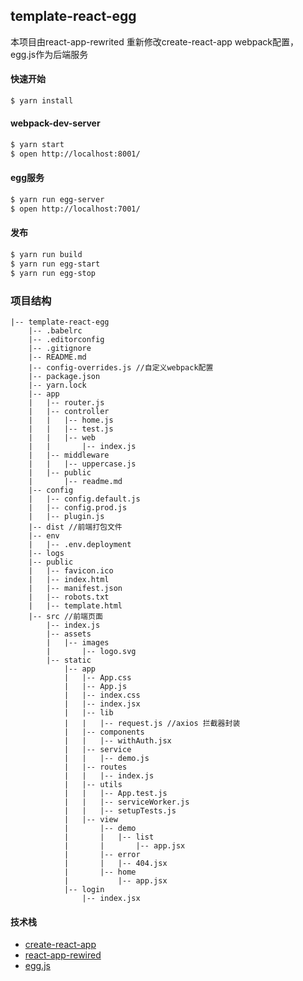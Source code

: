 ## template-react-egg
本项目由react-app-rewrited 重新修改create-react-app webpack配置， egg.js作为后端服务
#### 快速开始
```bash
$ yarn install
```
#### webpack-dev-server
```bash
$ yarn start
$ open http://localhost:8001/
```

#### egg服务
```bash
$ yarn run egg-server
$ open http://localhost:7001/
```

#### 发布
```bash
$ yarn run build
$ yarn run egg-start
$ yarn run egg-stop
```
### 项目结构
``` shell
|-- template-react-egg
    |-- .babelrc
    |-- .editorconfig
    |-- .gitignore
    |-- README.md
    |-- config-overrides.js //自定义webpack配置
    |-- package.json
    |-- yarn.lock
    |-- app
    |   |-- router.js
    |   |-- controller
    |   |   |-- home.js
    |   |   |-- test.js
    |   |   |-- web
    |   |       |-- index.js
    |   |-- middleware
    |   |   |-- uppercase.js
    |   |-- public
    |       |-- readme.md
    |-- config
    |   |-- config.default.js
    |   |-- config.prod.js
    |   |-- plugin.js
    |-- dist //前端打包文件
    |-- env
    |   |-- .env.deployment
    |-- logs
    |-- public
    |   |-- favicon.ico
    |   |-- index.html
    |   |-- manifest.json
    |   |-- robots.txt
    |   |-- template.html
    |-- src //前端页面
        |-- index.js
        |-- assets
        |   |-- images
        |       |-- logo.svg
        |-- static
            |-- app
            |   |-- App.css
            |   |-- App.js
            |   |-- index.css
            |   |-- index.jsx
            |   |-- lib
            |   |   |-- request.js //axios 拦截器封装
            |   |-- components
            |   |   |-- withAuth.jsx
            |   |-- service
            |   |   |-- demo.js
            |   |-- routes
            |   |   |-- index.js
            |   |-- utils
            |   |   |-- App.test.js
            |   |   |-- serviceWorker.js
            |   |   |-- setupTests.js
            |   |-- view
            |       |-- demo
            |       |   |-- list
            |       |       |-- app.jsx
            |       |-- error
            |       |   |-- 404.jsx
            |       |-- home
            |           |-- app.jsx
            |-- login
                |-- index.jsx

```
#### 技术栈
- [create-react-app](https://github.com/facebook/create-react-app)
- [react-app-rewired](https://github.com/timarney/react-app-rewired)
- [egg.js](https://github.com/eggjs/egg)